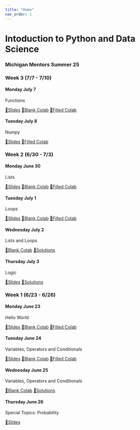 ```yaml
---
title: "Home"
nav_order: 1
---
```

# Intoduction to Python and Data Science
### Michigan Mentors Summer 25

### Week 3 (7/7 - 7/10)
#### Monday July 7
Functions

[📜Slides](https://docs.google.com/presentation/d/1OXcFKKm9GBBFdZa-icvGEDBYxOtM15m6QLF7syjBTDw/edit?slide=id.g36d855e6732_2_91#slide=id.g36d855e6732_2_91) [📄Blank Colab](https://colab.research.google.com/drive/1hYRgdXLFok47T-Oc9iHr8e4_KLP-NqBt#scrollTo=F-8Nv_-g_Wdp) [📝Filled Colab](https://colab.research.google.com/drive/19335_LooPfd6IeSGHO_UesnknAlLrEaO#scrollTo=m7ZqztgOIKsk)

#### Tuesday July 8
Numpy

[📜Slides](https://docs.google.com/presentation/d/13CB1cI1k4KFoUn1FAJzxHyucypWVka3Jf3M9aNHKuuI/edit?slide=id.p1#slide=id.p1) [📝Filled Colab](https://colab.research.google.com/drive/1elEE_G_ZGQatg2RNcAXQCsnUhrUiDpvB#scrollTo=UH40aw8QJ2ME) 


### Week 2 (6/30 - 7/3)
#### Monday June 30
Lists

[📜Slides](https://docs.google.com/presentation/d/1OUU_5xReUselbx4EtZKbGvgmq250E-chhDfJSUpCTWA/edit?slide=id.g36c17606fc9_1_12#slide=id.g36c17606fc9_1_12) [📄Blank Colab](https://colab.research.google.com/drive/1RK8KKTjKymidXYz6qFRnDpf1sH02fVkW) [📝Filled Colab](https://colab.research.google.com/drive/1KLT2hwUUR-kBNRmYSciGl23r9Jy9oFs6#scrollTo=bb0p0_gaqgBN)

#### Tuesday July 1
Loops

[📜Slides](https://docs.google.com/presentation/d/1sswjBDuGje8o8ibMFSx3DtFwreMSsEXyb5vylHU6L8U/edit?slide=id.p1#slide=id.p1) [📄Blank Colab](https://colab.research.google.com/drive/1vrqp8b2gKag8iciWR194sKrnLKRW_aW8) [📝Filled Colab](https://colab.research.google.com/drive/1--YiuhvteFDv9mFdgcy6O53QdJifW1KX)

#### Wednesday July 2
Lists and Loops

[📄Blank Colab](https://colab.research.google.com/drive/1BVNVkVrV_MJG7cxPcCscpG1qc0VcIUvA) [📝Solutions](https://colab.research.google.com/drive/1oJV-x6ZYCP2t4NZqy1PUUxC2rrYsxKZt#scrollTo=nwxiBmn6JFvL)

#### Thursday July 3
Logic

[📜Slides](https://docs.google.com/presentation/d/1ix5b1niGiR-SVuh--XOBCBgWIi1m0Rwxrh44D5GDAOE/edit) [📝Solutions](https://drive.google.com/file/d/1EY7sldANWr70SEQDGht1t2t4Gc4XzhFW/view?usp=sharing)


### Week 1 (6/23 - 6/26)
#### Monday June 23
Hello World

[📜Slides](https://docs.google.com/presentation/d/1G0ubaUQBtH_Z0I1ymuxeSGkN-n3aEkA4) [📄Blank Colab](https://colab.research.google.com/drive/1j137qsckIWSMafGc3hMvO2N3gMr0HofZ) [📝Filled Colab](https://colab.research.google.com/drive/1F6tcqpwqlo4De3b7_zH_4sz8at4vf43g)

#### Tuesday June 24
Variables, Operators and Conditionals

[📜Slides](https://docs.google.com/presentation/d/1BTZPDxPLZqnnunDJzuD7BDwfUWGmg4Cc) [📄Blank Colab](https://colab.research.google.com/drive/17KqADN9keBSl4b1-TsUnlS0kItr9oiOb) [📝Filled Colab](https://colab.research.google.com/drive/1zIqXLcrAUxfoJzSvCQbBfVZWxd-Q2Oln)

#### Wednesday June 25
Variables, Operators and Conditionals

[📄Blank Colab](https://colab.research.google.com/drive/1oY58IzLCdmXLPot-E2Zvpmd4P5ekX2Zw#scrollTo=-pDrlxDW7U4o) [📝Solutions](https://colab.research.google.com/drive/19n8evQI3zzwpdoAyy-UByOo3G5HyXcJY)

#### Thursday June 26
Special Topics: Probability

[📜Slides](https://docs.google.com/presentation/d/18kJ4oT1Nwg_oRq2Zi3HAxSUDwtC2utdylzqIcwXPVeU/edit?slide=id.g36b1b4d645e_4_333#slide=id.g36b1b4d645e_4_333)
